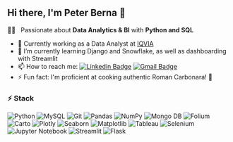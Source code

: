 ## Hi there, I'm Peter Berna 👋



:man_technologist: &nbsp; Passionate about **Data Analytics & BI** with **Python and SQL**

- 🔭 Currently working as a Data Analyst at [IQVIA](https://www.iqvia.com/ )
- 🌱 I’m currently learning Django and Snowflake, as well as dashboarding with Streamlit
- 📫 How to reach me: 
[![Linkedin Badge](https://img.shields.io/badge/-Peter_Berna_Williams-blue?style=flat-square&logo=Linkedin&logoColor=white&link=https://www.linkedin.com/in/peter-berna-williams/)](https://www.linkedin.com/in/peter-berna-williams/)
[![Gmail Badge](https://img.shields.io/badge/-peterbernaw@gmail.com-c14438?style=flat-square&logo=Gmail&logoColor=white&link=mailto:peterbernaw@gmail.com)](mailto:peterbernaw@gmail.com)
- ⚡ Fun fact: I'm proficient at cooking authentic Roman Carbonara! 🤌

### ⚡ Stack

![Python](https://img.shields.io/badge/-Python-black?style=flat-square&logo=Python)
![MySQL](https://img.shields.io/badge/-MySQL-black?style=flat-square&logo=mysql)
![Git](https://img.shields.io/badge/-Git-black?style=flat-square&logo=git)
![Pandas](https://img.shields.io/badge/-Pandas-black?style=flat-square&logo=pandas)
![NumPy](https://img.shields.io/badge/-NumPy-black?style=flat-square&logo=numpy)
![Mongo DB](https://img.shields.io/badge/-MongoDB-black?style=flat-square&logo=mongodb)
![Folium](https://img.shields.io/badge/-Folium-black?style=flat-square&logo=folium)
![Carto](https://img.shields.io/badge/-Carto-black?style=flat-square&logo=carto)
![Plotly](https://img.shields.io/badge/-Plotly-black?style=flat-square&logo=plotly)
![Seaborn](https://img.shields.io/badge/-Seaborn-black?style=flat-square&logo=sns)
![Matplotlib](https://img.shields.io/badge/-Matplotlib-black?style=flat-square&logo=plt)
![Tableau](https://img.shields.io/badge/-Tableau-black?style=flat-square&logo=tableau)
![Selenium](https://img.shields.io/badge/-Selenium-black?style=flat-square&logo=Selenium)
![Jupyter Notebook](https://img.shields.io/badge/-Jupyter_Notebook-black?style=flat-square&logo=jupyter)
![Streamlit](https://img.shields.io/badge/-Streamlit-black?style=flat-square&logo=streamlit)
![Flask](https://img.shields.io/badge/-Flask-black?style=flat-square&logo=flask)
